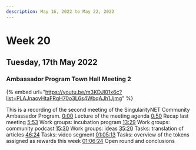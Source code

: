 ```yaml
---
description: May 16, 2022 to May 22, 2022
---
```


# Week 20

## Tuesday, 17th May 2022

### Ambassador Program Town Hall Meeting 2

{% embed url="https://youtu.be/m3KDJl01x6c?list=PLAJnaovHtaFRqH70o3L6s4WbqAJh1Jjmg" %}

This is a recording of the second meeting of the SingularityNET Community Ambassador Program. [0:00](https://www.youtube.com/watch?v=m3KDJl01x6c\&list=PLAJnaovHtaFRqH70o3L6s4WbqAJh1Jjmg\&index=25\&t=0s) Lecture of the meeting agenda [0:50](https://www.youtube.com/watch?v=m3KDJl01x6c\&list=PLAJnaovHtaFRqH70o3L6s4WbqAJh1Jjmg\&index=25\&t=50s) Recap last meeting [5:53](https://www.youtube.com/watch?v=m3KDJl01x6c\&list=PLAJnaovHtaFRqH70o3L6s4WbqAJh1Jjmg\&index=25\&t=353s) Work groups: incubation program [13:29](https://www.youtube.com/watch?v=m3KDJl01x6c\&list=PLAJnaovHtaFRqH70o3L6s4WbqAJh1Jjmg\&index=25\&t=809s) Work groups: community podcast [15:30](https://www.youtube.com/watch?v=m3KDJl01x6c\&list=PLAJnaovHtaFRqH70o3L6s4WbqAJh1Jjmg\&index=25\&t=930s) Work groups: ideas [35:20](https://www.youtube.com/watch?v=m3KDJl01x6c\&list=PLAJnaovHtaFRqH70o3L6s4WbqAJh1Jjmg\&index=25\&t=2120s) Tasks: translation of articles [46:24](https://www.youtube.com/watch?v=m3KDJl01x6c\&list=PLAJnaovHtaFRqH70o3L6s4WbqAJh1Jjmg\&index=25\&t=2784s) Tasks: video segment [01:05:13](https://www.youtube.com/watch?v=m3KDJl01x6c\&list=PLAJnaovHtaFRqH70o3L6s4WbqAJh1Jjmg\&index=25\&t=3913s) Tasks: overview of the tokens assigned as rewards this week [01:06:24](https://www.youtube.com/watch?v=m3KDJl01x6c\&list=PLAJnaovHtaFRqH70o3L6s4WbqAJh1Jjmg\&index=25\&t=3984s) Open round and conclusions
